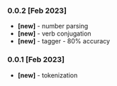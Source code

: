 ### 0.0.2 [Feb 2023]
- **[new]** - number parsing
- **[new]** - verb conjugation
- **[new]** - tagger - 80% accuracy

### 0.0.1 [Feb 2023]
- **[new]** - tokenization